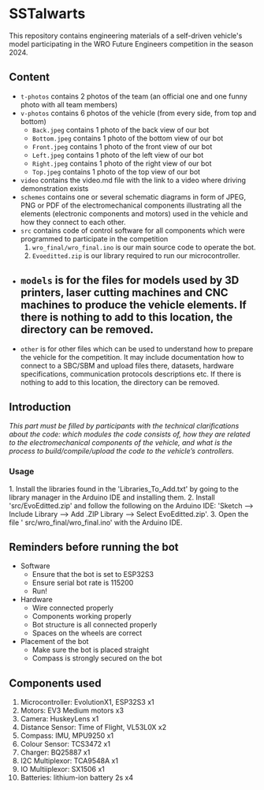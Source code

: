 # SSTalwarts

This repository contains engineering materials of a self-driven vehicle's model participating in the WRO Future Engineers competition in the season 2024.

## Content

- `t-photos` contains 2 photos of the team (an official one and one funny photo with all team members)
- `v-photos` contains 6 photos of the vehicle (from every side, from top and bottom)
  - `Back.jpeg` contains 1 photo of the back view of our bot
  - `Bottom.jpeg` contains 1 photo of the bottom view of our bot
  - `Front.jpeg` contains 1 photo of the front view of our bot
  - `Left.jpeg` contains 1 photo of the left view of our bot
  - `Right.jpeg` contains 1 photo of the right view of our bot
  - `Top.jpeg` contains 1 photo of the top view of our bot
- `video` contains the video.md file with the link to a video where driving demonstration exists
- `schemes` contains one or several schematic diagrams in form of JPEG, PNG or PDF of the electromechanical components illustrating all the elements (electronic components and motors) used in the vehicle and how they connect to each other.
- `src` contains code of control software for all components which were programmed to participate in the competition
  1. `wro_final/wro_final.ino` is our main source code to operate the bot.
  2. `Evoeditted.zip` is our library required to run our microcontroller.
- `models` is for the files for models used by 3D printers, laser cutting machines and CNC machines to produce the vehicle elements. If there is nothing to add to this location, the directory can be removed.
  - 
- `other` is for other files which can be used to understand how to prepare the vehicle for the competition. It may include documentation how to connect to a SBC/SBM and upload files there, datasets, hardware specifications, communication protocols descriptions etc. If there is nothing to add to this location, the directory can be removed.

## Introduction

_This part must be filled by participants with the technical clarifications about the code: which modules the code consists of, how they are related to the electromechanical components of the vehicle, and what is the process to build/compile/upload the code to the vehicle’s controllers._

### Usage

1.⁠ ⁠Install the libraries found in the 'Libraries_To_Add.txt' by going to the library manager in the Arduino IDE and installing them.
2.⁠ ⁠Install 'src/EvoEditted.zip' and follow the following on the Arduino IDE: 'Sketch --> Include Library --> Add .ZIP Library --> Select EvoEditted.zip'.
3.⁠ ⁠Open the file ' src/wro_final/wro_final.ino' with the Arduino IDE.

## Reminders before running the bot

- Software
  - Ensure that the bot is set to ESP32S3
  - Ensure serial bot rate is 115200
  - Run!
- Hardware
  - Wire connected properly
  - Components working properly
  - Bot structure is all connected properly
  - Spaces on the wheels are correct
- Placement of the bot
  - Make sure the bot is placed straight
  - Compass is strongly secured on the bot

## Components used

1. Microcontroller: EvolutionX1, ESP32S3 x1
2. Motors: EV3 Medium motors x3
3. Camera: HuskeyLens x1
4. Distance Sensor: Time of Flight, VL53L0X x2
5. Compass: IMU, MPU9250 x1
6. Colour Sensor: TCS3472 x1
7. Charger: BQ25887 x1
8. I2C Multiplexor: TCA9548A x1
9. IO Multiiplexor: SX1506 x1
10. Batteries: lithium-ion battery 2s x4










